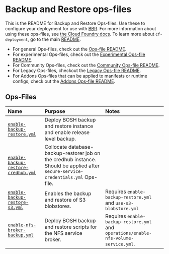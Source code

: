 # Backup and Restore ops-files

This is the README for Backup and Restore Ops-files. Use these to configure your deployment for use with [BBR](https://github.com/cloudfoundry-incubator/bosh-backup-and-restore).
For more information about using these ops-files, see [the Cloud Foundry docs](https://docs.cloudfoundry.org/bbr/cf-backup.html).
To learn more about `cf-deployment`, go to the main [README](../README.md).

- For general Ops-files, check out the [Ops-file README](../README.md).
- For experimental Ops-files, check out the [Experimental Ops-file README](../experimental/README.md).
- For Community Ops-files, check out the [Community Ops-file README](../community/README.md).
- For Legacy Ops-files, checkout the [Legacy Ops-file README](../legacy/README.md).
- For Addons Ops-files that can be applied to manifests or runtime configs, check out the [Addons Ops-file README](addons/README.md).

## Ops-Files

| Name | Purpose | Notes |
|:---  |:---     |:---   |
| [`enable-backup-restore.yml`](enable-backup-restore.yml) | Deploy BOSH backup and restore instance and enable release level backup. | |
| [`enable-backup-restore-credhub.yml`](enable-backup-restore-credhub.yml) | Collocate database-backup-restorer job on the credhub instance. Should be applied after `secure-service-credentials.yml` Ops-file. | |
| [`enable-backup-restore-s3.yml`](enable-backup-restore-s3.yml) | Enables the backup and restore of S3 blobstores. | Requires `enable-backup-restore.yml` and `use-s3-blobstore.yml` |
| [`enable-nfs-broker-backup.yml`](enable-nfs-broker-backup.yml) | Deploy BOSH backup and restore scripts for the NFS service broker. | Requires `enable-backup-restore.yml` and `operations/enable-nfs-volume-service.yml`. |
